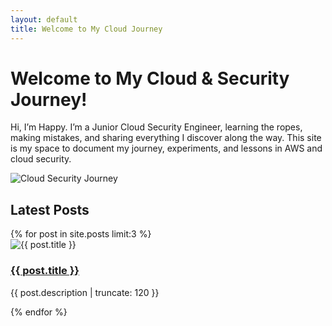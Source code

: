 ```yaml
---
layout: default
title: Welcome to My Cloud Journey
---
```


<div class="landing-intro fade-in-section">
  <h1>Welcome to My Cloud & Security Journey!</h1>
  <p>Hi, I’m Happy. I’m a Junior Cloud Security Engineer, learning the ropes, making mistakes, and sharing everything I discover along the way. This site is my space to document my journey, experiments, and lessons in AWS and cloud security.</p>

  <img src="{{ '/assets/images/cloud-illustration.jpg' | relative_url }}" alt="Cloud Security Journey" class="landing-photo">
</div>

<div class="fade-in-section">
  <h2>Latest Posts</h2>
  {% for post in site.posts limit:3 %}
  <div class="post-summary fade-in-section">
    <img src="{{ post.image | default: '/assets/images/default-post.jpg' }}" alt="{{ post.title }}">
    <div class="post-info">
      <h3><a href="{{ post.url }}">{{ post.title }}</a></h3>
      <p>{{ post.description | truncate: 120 }}</p>
    </div>
  </div>
  {% endfor %}
</div>
